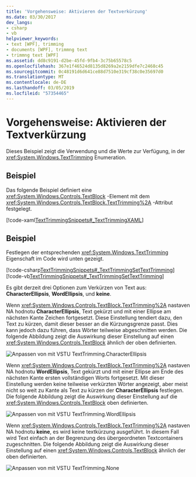 ```yaml
---
title: 'Vorgehensweise: Aktivieren der Textverkürzung'
ms.date: 03/30/2017
dev_langs:
- csharp
- vb
helpviewer_keywords:
- text [WPF], trimming
- documents [WPF], trimmng text
- trimmng text [WPF]
ms.assetid: dd8c9191-d2be-45fd-9fb4-3c75b65578c5
ms.openlocfilehash: 367e1f46524d8135d8269a2e2159dfe7c2468c45
ms.sourcegitcommit: 0c48191d6d641ce88d7510e319cf38c0e35697d0
ms.translationtype: MT
ms.contentlocale: de-DE
ms.lasthandoff: 03/05/2019
ms.locfileid: "57354465"
---
```

# <a name="how-to-enable-text-trimming"></a>Vorgehensweise: Aktivieren der Textverkürzung
Dieses Beispiel zeigt die Verwendung und die Werte zur Verfügung, in der <xref:System.Windows.TextTrimming> Enumeration.  
  
## <a name="example"></a>Beispiel  
 Das folgende Beispiel definiert eine <xref:System.Windows.Controls.TextBlock> -Element mit dem <xref:System.Windows.Controls.TextBlock.TextTrimming%2A> -Attribut festgelegt.  
  
 [!code-xaml[TextTrimmingSnippets#_TextTrimmingXAML](~/samples/snippets/csharp/VS_Snippets_Wpf/TextTrimmingSnippets/CSharp/Window1.xaml#_texttrimmingxaml)]  
  
## <a name="example"></a>Beispiel  
 Festlegen der entsprechenden <xref:System.Windows.TextTrimming> Eigenschaft im Code wird unten gezeigt.  
  
 [!code-csharp[TextTrimmingSnippets#_TextTrimmingSetTextTrimming](~/samples/snippets/csharp/VS_Snippets_Wpf/TextTrimmingSnippets/CSharp/Window1.xaml.cs#_texttrimmingsettexttrimming)]
 [!code-vb[TextTrimmingSnippets#_TextTrimmingSetTextTrimming](~/samples/snippets/visualbasic/VS_Snippets_Wpf/TextTrimmingSnippets/VisualBasic/Window1.xaml.vb#_texttrimmingsettexttrimming)]  
  
 Es gibt derzeit drei Optionen zum Verkürzen von Text aus: **CharacterEllipsis**, **WordEllipsis**, und **keine**.  
  
 Wenn <xref:System.Windows.Controls.TextBlock.TextTrimming%2A> nastaven NA hodnotu **CharacterEllipsis**, Text gekürzt und mit einer Ellipse am nächsten Kante Zeichen fortgesetzt.  Diese Einstellung tendiert dazu, den Text zu kürzen, damit dieser besser an die Kürzungsgrenze passt. Dies kann jedoch dazu führen, dass Wörter teilweise abgeschnitten werden.  Die folgende Abbildung zeigt die Auswirkung dieser Einstellung auf einen <xref:System.Windows.Controls.TextBlock> ähnlich der oben definierten.  
  
 ![Anpassen von mit VSTU TextTrimming.CharacterEllipsis](./media/texttrimming-character.png "TextTrimming_Character")  
  
 Wenn <xref:System.Windows.Controls.TextBlock.TextTrimming%2A> nastaven NA hodnotu **WordEllipsis**, Text gekürzt und mit einer Ellipse am Ende des nächsten Kante ersten vollständigen Worts fortgesetzt.  Mit dieser Einstellung werden keine teilweise verkürzten Wörter angezeigt, aber meist nicht so weit zu Kante als Text zu kürzen der **CharacterEllipsis** festlegen.  Die folgende Abbildung zeigt die Auswirkung dieser Einstellung auf die <xref:System.Windows.Controls.TextBlock> oben definierten.  
  
 ![Anpassen von mit VSTU TextTrimming.WordEllipsis](./media/texttrimming-word.png "TextTrimming_Word")  
  
 Wenn <xref:System.Windows.Controls.TextBlock.TextTrimming%2A> nastaven NA hodnotu **keine**, es wird keine textkürzung ausgeführt.  In diesem Fall wird Text einfach an der Begrenzung des übergeordneten Textcontainers zugeschnitten.  Die folgende Abbildung zeigt die Auswirkung dieser Einstellung auf einen <xref:System.Windows.Controls.TextBlock> ähnlich der oben definierten.  
  
 ![Anpassen von mit VSTU TextTrimming.None](./media/texttrimming-none.png "TextTrimming_None")
